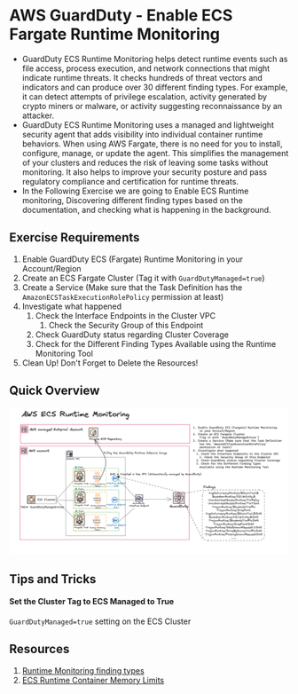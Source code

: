 # AWS GuardDuty - Enable ECS Fargate Runtime Monitoring
- GuardDuty ECS Runtime Monitoring helps detect runtime events such as file access, process execution, and network connections that might indicate runtime threats. It checks hundreds of threat vectors and indicators and can produce over 30 different finding types. For example, it can detect attempts of privilege escalation, activity generated by crypto miners or malware, or activity suggesting reconnaissance by an attacker. 
- GuardDuty ECS Runtime Monitoring uses a managed and lightweight security agent that adds visibility into individual container runtime behaviors. When using AWS Fargate, there is no need for you to install, configure, manage, or update the agent.  This simplifies the management of your clusters and reduces the risk of leaving some tasks without monitoring. It also helps to improve your security posture and pass regulatory compliance and certification for runtime threats.
- In the Following Exercise we are going to Enable ECS Runtime monitoring, Discovering different finding types based on the documentation, and checking what is happening in the background.

## Exercise Requirements
1. Enable GuardDuty ECS (Fargate) Runtime Monitoring in your Account/Region
1. Create an ECS Fargate Cluster (Tag it with `GuardDutyManaged=true`)
1. Create a Service (Make sure that the Task Definition has the `AmazonECSTaskExecutionRolePolicy` permission at least)
1. Investigate what happened
    1. Check the Interface Endpoints in the Cluster VPC
        1. Check the Security Group of this Endpoint
    1. Check GuardDuty status regarding Cluster Coverage
    1. Check for the Different Finding Types Available using the Runtime Monitoring Tool
1. Clean Up! Don't Forget to Delete the Resources!

## Quick Overview
![AWS GuardDuty - Enable ECS Fargate Runtime Monitoring](./guardduty-ecs-runtime-monitoring-01.png)

## Tips and Tricks
#### Set the Cluster Tag to ECS Managed to True
`GuardDutyManaged=true` setting on the ECS Cluster

## Resources
1. [Runtime Monitoring finding types](https://docs.aws.amazon.com/guardduty/latest/ug/runtime-monitoring.html)
1. [ECS Runtime Container Memory Limits](https://docs.aws.amazon.com/guardduty/latest/ug/prereq-runtime-monitoring-ecs-support.html#ecs-runtime-agent-cpu-memory-limits)
